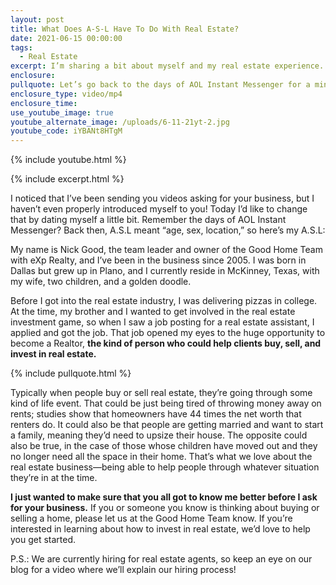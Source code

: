 ```yaml
---
layout: post
title: What Does A-S-L Have To Do With Real Estate?
date: 2021-06-15 00:00:00
tags:
  - Real Estate
excerpt: I’m sharing a bit about myself and my real estate experience.
enclosure:
pullquote: Let’s go back to the days of AOL Instant Messenger for a minute.
enclosure_type: video/mp4
enclosure_time:
use_youtube_image: true
youtube_alternate_image: /uploads/6-11-21yt-2.jpg
youtube_code: iYBANt8HTgM
---
```

{% include youtube.html %}

{% include excerpt.html %}

I noticed that I’ve been sending you videos asking for your business, but I haven’t even properly introduced myself to you\! Today I’d like to change that by dating myself a little bit. Remember the days of AOL Instant Messenger? Back then, A.S.L meant “age, sex, location,” so here’s my A.S.L:

My name is Nick Good, the team leader and owner of the Good Home Team with eXp Realty, and I’ve been in the business since 2005. I was born in Dallas but grew up in Plano, and I currently reside in McKinney, Texas, with my wife, two children, and a golden doodle.

Before I got into the real estate industry, I was delivering pizzas in college. At the time, my brother and I wanted to get involved in the real estate investment game, so when I saw a job posting for a real estate assistant, I applied and got the job. That job opened my eyes to the huge opportunity to become a Realtor, **the kind of person who could help clients buy, sell, and invest in real estate.**

{% include pullquote.html %}

Typically when people buy or sell real estate, they’re going through some kind of life event. That could be just being tired of throwing money away on rents; studies show that homeowners have 44 times the net worth that renters do. It could also be that people are getting married and want to start a family, meaning they’d need to upsize their house. The opposite could also be true, in the case of those whose children have moved out and they no longer need all the space in their home. That’s what we love about the real estate business—being able to help people through whatever situation they’re in at the time.

**I just wanted to make sure that you all got to know me better before I ask for your business.** If you or someone you know is thinking about buying or selling a home, please let us at the Good Home Team know. If you’re interested in learning about how to invest in real estate, we’d love to help you get started.

P.S.: We are currently hiring for real estate agents, so keep an eye on our blog for a video where we’ll explain our hiring process\!
